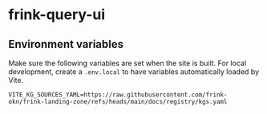 # frink-query-ui

## Environment variables
Make sure the following variables are set when the site is built. For local development, create a `.env.local` to have variables automatically loaded by Vite.

```
VITE_KG_SOURCES_YAML=https://raw.githubusercontent.com/frink-okn/frink-landing-zone/refs/heads/main/docs/registry/kgs.yaml
```